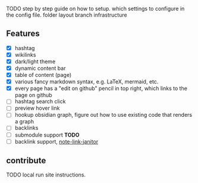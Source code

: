 
TODO step by step guide on how to setup.
which settings to configure in the config file.
folder layout
branch infrastructure

## Features
- [x] hashtag
- [x] wikilinks
- [x] dark/light theme
- [x] dynamic content bar
- [x] table of content (page)
- [x] various fancy markdown syntax, e.g. LaTeX, mermaid, etc.
- [x] every page has a "edit on github" pencil in top right, which links to the page on github
- [ ] hashtag search click
- [ ] preview hover link
- [ ] hookup obsidian graph, figure out how to use existing code that renders a graph
- [ ] backlinks
- [ ] submodule support **TODO**
- [ ] backlink support, [note-link-janitor](https://github.com/andymatuschak/note-link-janitor)

## contribute
TODO local run site instructions.
